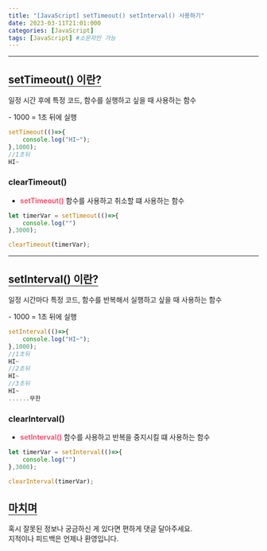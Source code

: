 ```yaml
---
title: "[JavaScript] setTimeout() setInterval() 사용하기"
date: 2023-03-11T21:01:000
categories: [JavaScript]
tags: [JavaScript] #소문자만 가능
---
```


---

## <b style="border-bottom:2px solid gray">setTimeout() 이란?</b>
<p>일정 시간 후에 특정 코드, 함수를 실행하고 싶을 때 사용하는 함수</p>
- 1000 = 1초 뒤에 실행

```js
setTimeout(()=>{
    console.log("HI~");
},1000);
//1초뒤
HI~
```

### <b>clearTimeout()</b>
- <strong style="color:#ff526f">setTimeout()</strong> 함수를 사용하고 취소할 떄 사용하는 함수

```js
let timerVar = setTimeout(()=>{
    console.log("")
},3000);

clearTimeout(timerVar);
```

***

## <b style="border-bottom:2px solid gray">setInterval() 이란?</b>
<p>일정 시간마다  특정 코드, 함수를 반복해서 실행하고 싶을 때 사용하는 함수</p>
- 1000 = 1초 뒤에 실행

```js
setInterval(()=>{
    console.log("HI~");
},1000);
//1초뒤
HI~
//2초뒤
HI~
//3초뒤
HI~
......무한
```

### <b>clearInterval()</b>
- <strong style="color:#ff526f">setInterval()</strong> 함수를 사용하고 반복을 중지시킬 떄 사용하는 함수

```js
let timerVar = setInterval(()=>{
    console.log("")
},3000);

clearInterval(timerVar);
```

## <b style="border-bottom:2px solid gray"><b>마치며</b></b>
<P>혹시 잘못된 정보나 궁금하신 게 있다면 편하게 댓글 달아주세요.<br/>
지적이나 피드백은 언제나 환영입니다.</p>